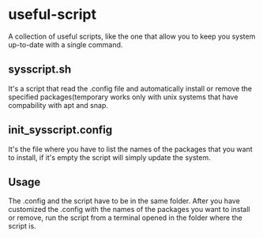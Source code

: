 # useful-script
A collection of useful scripts, like the one that allow you to keep you system up-to-date with a single command.

## sysscript.sh
It's a script that read the .config file and automatically install or remove the specified packages(temporary works only with
unix systems that have compability with apt and snap.

## init_sysscript.config
It's the file where you have to list the names of the packages that you want to install, if it's empty the script will simply
update the system.

## Usage
The .config and the script have to be in the same folder.
After you have customized the .config with the names of the packages you want to install or remove, run the script from
a terminal opened in the folder where the script is.
